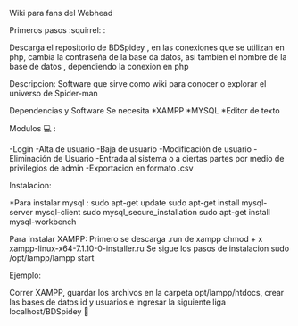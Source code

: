 Wiki para fans del Webhead

Primeros pasos :squirrel: :

Descarga el repositorio de BDSpidey , en las conexiones que se utilizan en php, cambia la contraseña de la base da datos, asi tambien el nombre de la base de datos , dependiendo la conexion en php

Descripcion: Software que sirve como wiki para conocer o explorar el universo de Spider-man

Dependencias y Software Se necesita *XAMPP *MYSQL *Editor de texto

Modulos :computer: :

-Login
-Alta de usuario
-Baja de usuario
-Modificación de usuario
-Eliminación de Usuario
-Entrada al sistema o a ciertas partes por medio de privilegios de admin 
-Exportacion en formato .csv

Instalacion:

*Para instalar mysql : sudo apt-get update sudo apt-get install mysql-server mysql-client sudo mysql_secure_installation sudo apt-get install mysql-workbench

Para instalar XAMPP: Primero se descarga .run de xampp chmod + x xampp-linux-x64-7.1.10-0-installer.ru Se sigue los pasos de instalacion sudo /opt/lampp/lampp start

Ejemplo:

Correr XAMPP, guardar los archivos en la carpeta opt/lampp/htdocs, crear las bases de datos id y usuarios e ingresar la siguiente liga localhost/BDSpidey :rose:
